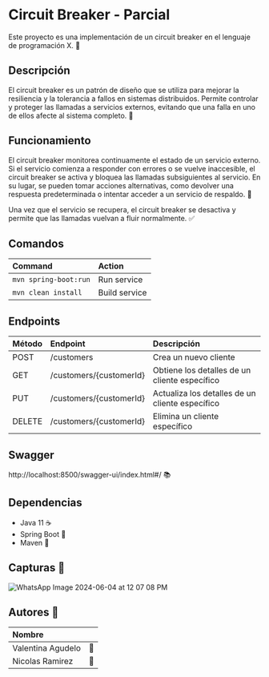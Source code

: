 # Circuit Breaker - Parcial

Este proyecto es una implementación de un circuit breaker en el lenguaje de programación X. 🔌

## Descripción

El circuit breaker es un patrón de diseño que se utiliza para mejorar la resiliencia y la tolerancia a fallos en sistemas distribuidos. Permite controlar y proteger las llamadas a servicios externos, evitando que una falla en uno de ellos afecte al sistema completo. 🚀

## Funcionamiento

El circuit breaker monitorea continuamente el estado de un servicio externo. Si el servicio comienza a responder con errores o se vuelve inaccesible, el circuit breaker se activa y bloquea las llamadas subsiguientes al servicio. En su lugar, se pueden tomar acciones alternativas, como devolver una respuesta predeterminada o intentar acceder a un servicio de respaldo. 🚦

Una vez que el servicio se recupera, el circuit breaker se desactiva y permite que las llamadas vuelvan a fluir normalmente. ✅

## Comandos

| Command                   | Action                                           |
| :------------------------ | :----------------------------------------------- |
| `mvn spring-boot:run`             | Run service                            |
| `mvn clean install`             | Build service                            |

## Endpoints

| Método | Endpoint                   | Descripción                                           |
| :----- | :------------------------ | :--------------------------------------------------- |
| POST   | /customers                | Crea un nuevo cliente                                 |
| GET    | /customers/{customerId}   | Obtiene los detalles de un cliente específico         |
| PUT    | /customers/{customerId}   | Actualiza los detalles de un cliente específico       |
| DELETE | /customers/{customerId}   | Elimina un cliente específico                         |

## Swagger

http://localhost:8500/swagger-ui/index.html#/ 📚

## Dependencias

- Java 11 ☕️
- Spring Boot 🍃
- Maven 🧰


## Capturas 📸
![WhatsApp Image 2024-06-04 at 12 07 08 PM](https://github.com/VaAgudelo17/Circuit-breaker-parcial/assets/114451968/f5fd5adf-ea25-4948-ae0d-67a50716eb2d)


## Autores 👥

| Nombre                   |                                          |
| :------------------------ | :----------------------------------------------- |
| Valentina Agudelo             | 🌱                            |
| Nicolas Ramirez             | 🌱                            |
  
